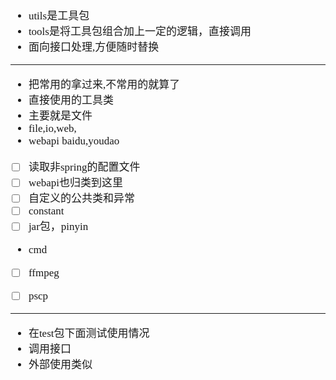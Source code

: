 <span  style="font-family: Simsun,serif; font-size: 17px; ">

- utils是工具包
- tools是将工具包组合加上一定的逻辑，直接调用
- 面向接口处理,方便随时替换

---

- 把常用的拿过来,不常用的就算了
- 直接使用的工具类
- 主要就是文件
- file,io,web,
- webapi baidu,youdao
- [ ] 读取非spring的配置文件
- [ ] webapi也归类到这里
- [ ] 自定义的公共类和异常
- [ ] constant
- [ ] jar包，pinyin
- cmd
- [ ] ffmpeg
- [ ] pscp


---

- 在test包下面测试使用情况
- 调用接口
- 外部使用类似

</span>